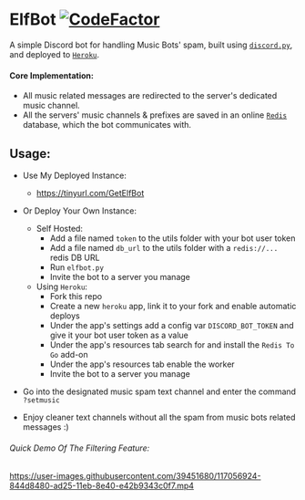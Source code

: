 # ElfBot [![CodeFactor](https://www.codefactor.io/repository/github/elfein7night/elfbot/badge)](https://www.codefactor.io/repository/github/elfein7night/elfbot)
A simple Discord bot for handling Music Bots' spam, built using [`discord.py`](https://discordpy.readthedocs.io/en/stable/), and deployed to [`Heroku`](https://www.heroku.com/).

#### Core Implementation:

- All music related messages are redirected to the server's dedicated music channel.
- All the servers' music channels & prefixes are saved in an online [`Redis`](https://redis.io/) database, which the bot communicates with.


## Usage:

  - Use My Deployed Instance:
    - https://tinyurl.com/GetElfBot
  - Or Deploy Your Own Instance:
    - Self Hosted:
      - Add a file named ```token``` to the utils folder with your bot user token
      - Add a file named ```db_url``` to the utils folder with a ```redis://...``` redis DB URL
      - Run ```elfbot.py```
      - Invite the bot to a server you manage
    - Using `Heroku`:
      - Fork this repo
      - Create a new ```heroku``` app, link it to your fork and enable automatic deploys
      - Under the app's settings add a config var ```DISCORD_BOT_TOKEN``` and give it your bot user token as a value
      - Under the app's resources tab search for and install the ```Redis To Go``` add-on
      - Under the app's resources tab enable the worker
      - Invite the bot to a server you manage
  
  - Go into the designated music spam text channel and enter the command ```?setmusic```
  - Enjoy cleaner text channels without all the spam from music bots related messages :)


###### Quick Demo Of The Filtering Feature:
https://user-images.githubusercontent.com/39451680/117056924-844d8480-ad25-11eb-8e40-e42b9343c0f7.mp4






